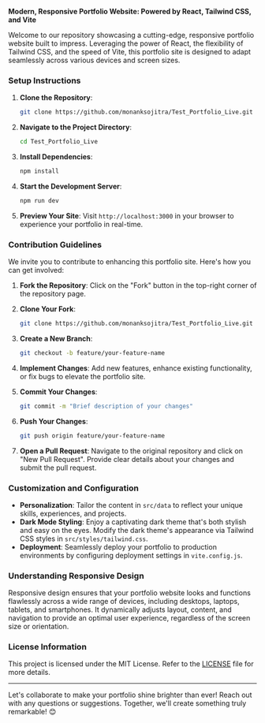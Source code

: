 **Modern, Responsive Portfolio Website: Powered by React, Tailwind CSS, and Vite**

Welcome to our repository showcasing a cutting-edge, responsive portfolio website built to impress. Leveraging the power of React, the flexibility of Tailwind CSS, and the speed of Vite, this portfolio site is designed to adapt seamlessly across various devices and screen sizes.

### Setup Instructions

1. **Clone the Repository**:
   ```bash
   git clone https://github.com/monanksojitra/Test_Portfolio_Live.git
   ```

2. **Navigate to the Project Directory**:
   ```bash
   cd Test_Portfolio_Live
   ```

3. **Install Dependencies**:
   ```bash
   npm install
   ```

4. **Start the Development Server**:
   ```bash
   npm run dev
   ```

5. **Preview Your Site**:
   Visit `http://localhost:3000` in your browser to experience your portfolio in real-time.

### Contribution Guidelines

We invite you to contribute to enhancing this portfolio site. Here's how you can get involved:

1. **Fork the Repository**: Click on the "Fork" button in the top-right corner of the repository page.

2. **Clone Your Fork**:
   ```bash
   git clone https://github.com/monanksojitra/Test_Portfolio_Live.git
   ```

3. **Create a New Branch**:
   ```bash
   git checkout -b feature/your-feature-name
   ```

4. **Implement Changes**:
   Add new features, enhance existing functionality, or fix bugs to elevate the portfolio site.

5. **Commit Your Changes**:
   ```bash
   git commit -m "Brief description of your changes"
   ```

6. **Push Your Changes**:
   ```bash
   git push origin feature/your-feature-name
   ```

7. **Open a Pull Request**:
   Navigate to the original repository and click on "New Pull Request". Provide clear details about your changes and submit the pull request.

### Customization and Configuration

- **Personalization**: Tailor the content in `src/data` to reflect your unique skills, experiences, and projects.
- **Dark Mode Styling**: Enjoy a captivating dark theme that's both stylish and easy on the eyes. Modify the dark theme's appearance via Tailwind CSS styles in `src/styles/tailwind.css`.
- **Deployment**: Seamlessly deploy your portfolio to production environments by configuring deployment settings in `vite.config.js`.

### Understanding Responsive Design

Responsive design ensures that your portfolio website looks and functions flawlessly across a wide range of devices, including desktops, laptops, tablets, and smartphones. It dynamically adjusts layout, content, and navigation to provide an optimal user experience, regardless of the screen size or orientation.

### License Information

This project is licensed under the MIT License. Refer to the [LICENSE](LICENSE) file for more details.

---

Let's collaborate to make your portfolio shine brighter than ever! Reach out with any questions or suggestions. Together, we'll create something truly remarkable! 😊
